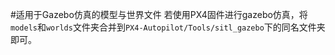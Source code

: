 #适用于Gazebo仿真的模型与世界文件
若使用PX4固件进行gazebo仿真，将`models`和`worlds`文件夹合并到`PX4-Autopilot/Tools/sitl_gazebo`下的同名文件夹即可。
